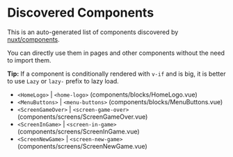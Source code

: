 # Discovered Components

This is an auto-generated list of components discovered by [nuxt/components](https://github.com/nuxt/components).

You can directly use them in pages and other components without the need to import them.

**Tip:** If a component is conditionally rendered with `v-if` and is big, it is better to use `Lazy` or `lazy-` prefix to lazy load.

- `<HomeLogo>` | `<home-logo>` (components/blocks/HomeLogo.vue)
- `<MenuButtons>` | `<menu-buttons>` (components/blocks/MenuButtons.vue)
- `<ScreenGameOver>` | `<screen-game-over>` (components/screens/ScreenGameOver.vue)
- `<ScreenInGame>` | `<screen-in-game>` (components/screens/ScreenInGame.vue)
- `<ScreenNewGame>` | `<screen-new-game>` (components/screens/ScreenNewGame.vue)
